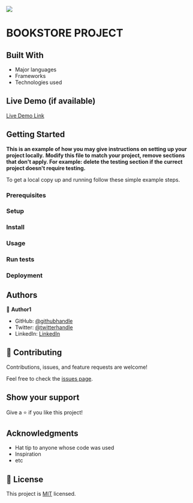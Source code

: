 ![](https://img.shields.io/badge/Microverse-blueviolet)

# BOOKSTORE PROJECT


## Built With

- Major languages
- Frameworks
- Technologies used

## Live Demo (if available)

[Live Demo Link](https://dev--velvety-pasca-39ce1a.netlify.app/)


## Getting Started

**This is an example of how you may give instructions on setting up your project locally.**
**Modify this file to match your project, remove sections that don't apply. For example: delete the testing section if the currect project doesn't require testing.**


To get a local copy up and running follow these simple example steps.

### Prerequisites

### Setup

### Install

### Usage

### Run tests

### Deployment



## Authors

👤 **Author1**

- GitHub: [@githubhandle](https://github.com/haroldmud)
- Twitter: [@twitterhandle](https://twitter.com/mudosaarnold)
- LinkedIn: [LinkedIn](https://linkedin.com/in/haroldmudosa)


## 🤝 Contributing

Contributions, issues, and feature requests are welcome!

Feel free to check the [issues page](../../issues/).

## Show your support

Give a ⭐️ if you like this project!

## Acknowledgments

- Hat tip to anyone whose code was used
- Inspiration
- etc

## 📝 License

This project is [MIT](./MIT.md) licensed.

